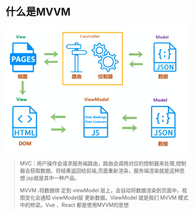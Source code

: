 # 什么是MVVM

<img src="images/MVVM.png" alt="image-20210513090136638" style="zoom:50%;" />

> MVC：用户操作会请求服务端路由，路由会调用对应的控制器来处理,控制器会获取数据。将结果返回给前端,页面重新渲染，服务端渲染就是这种思想 jsp就是其中一种产品。
>
> MVVM :将数据绑 定到 viewModel 层上，会自动将数据渲染到页面中，视图变化会通知 viewModel层 更新数据。ViewModel 就是我们 MVVM 模式中的桥梁。Vue 、React 都是使用MVVM的思想

